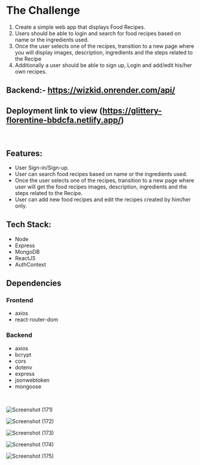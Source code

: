 # The Challenge

1. Create a simple web app that displays Food Recipes.
2. Users should be able to login and search for food recipes based on name or the ingredients used.
3. Once the user selects one of the recipes, transition to a new page where you will display images, description, ingredients and the steps related to the Recipe
4. Additionally a user should be able to sign up, Login and add/edit his/her own recipes.

## Backend:- https://wizkid.onrender.com/api/

## Deployment link to view (https://glittery-florentine-bbdcfa.netlify.app/)

<br>

## Features:

- User Sign-in/Sign-up.
- User can search food recipes based on name or the ingredients used.
- Once the user selects one of the recipes, transition to a new page where user will get the food recipes images, description, ingredients and the steps related to the Recipe.
- User can add new food recipes and edit the recipes created by him/her only.

## Tech Stack:

- Node
- Express
- MongoDB
- ReactJS
- AuthContext

## Dependencies

### Frontend

- axios
- react-router-dom

### Backend

- axios
- bcrypt
- cors
- dotenv
- express
- jsonwebtoken
- mongoose

<br>

![Screenshot (171)](https://user-images.githubusercontent.com/97456472/217901638-0d0f2e70-e311-4048-963b-fc094338e96c.png)

![Screenshot (172)](https://user-images.githubusercontent.com/97456472/217901674-31b8424b-5d60-48e0-a10f-048f552ca39b.png)

![Screenshot (173)](https://user-images.githubusercontent.com/97456472/217901696-bb02465c-762d-4c42-8e73-10f3b8a483df.png)

![Screenshot (174)](https://user-images.githubusercontent.com/97456472/217901712-3cadcd4f-9343-445a-af3b-bbb27f6221a2.png)

![Screenshot (175)](https://user-images.githubusercontent.com/97456472/217901734-c8e94ff5-2b17-4025-9ec8-f9dd0b4b7f0f.png)
